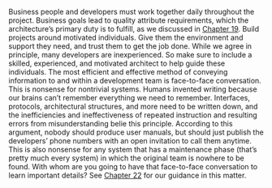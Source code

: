 Business people and developers must work together daily throughout the project. Business goals lead to quality attribute requirements, which the architecture’s primary duty is to fulfill, as we discussed in [Chapter 19](ch19.xhtml#ch19). Build projects around motivated individuals. Give them the environment and support they need, and trust them to get the job done. While we agree in principle, many developers are inexperienced. So make sure to include a skilled, experienced, and motivated architect to help guide these individuals. The most efficient and effective method of conveying information to and within a development team is face-to-face conversation. This is nonsense for nontrivial systems. Humans invented writing because our brains can’t remember everything we need to remember. Interfaces, protocols, architectural structures, and more need to be written down, and the inefficiencies and ineffectiveness of repeated instruction and resulting errors from misunderstanding belie this principle. According to this argument, nobody should produce user manuals, but should just publish the developers’ phone numbers with an open invitation to call them anytime. This is also nonsense for any system that has a maintenance phase (that’s pretty much every system) in which the original team is nowhere to be found. With whom are you going to have that face-to-face conversation to learn important details? See [Chapter 22](ch22.xhtml#ch22) for our guidance in this matter.